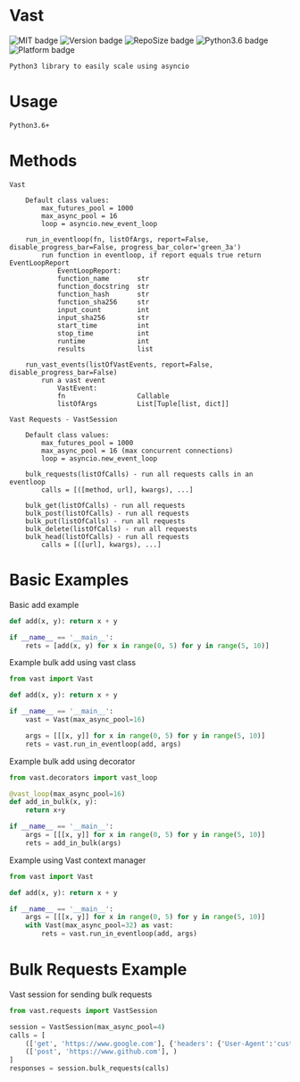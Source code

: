 # Vast

![MIT badge](https://img.shields.io/badge/license-MIT-black)
![Version badge](https://img.shields.io/github/manifest-json/v/tannerburns/vast?color=red)
![RepoSize badge](https://img.shields.io/github/repo-size/tannerburns/vast?color=green)
![Python3.6 badge](https://img.shields.io/badge/python-v3.6+-blue?logo=python&logoColor=yellow)
![Platform badge](https://img.shields.io/badge/platform-linux%20%7C%20osx%20%7C%20win32-yellow)


    Python3 library to easily scale using asyncio

# Usage

    Python3.6+

# Methods

```
Vast

    Default class values:
        max_futures_pool = 1000
        max_async_pool = 16
        loop = asyncio.new_event_loop

    run_in_eventloop(fn, listOfArgs, report=False, disable_progress_bar=False, progress_bar_color='green_3a')
        run function in eventloop, if report equals true return EventLoopReport
            EventLoopReport:
            function_name       str
            function_docstring  str
            function_hash       str
            function_sha256     str
            input_count         int
            input_sha256        str
            start_time          int
            stop_time           int
            runtime             int
            results             list

    run_vast_events(listOfVastEvents, report=False, disable_progress_bar=False)
        run a vast event
            VastEvent:
            fn                  Callable
            listOfArgs          List[Tuple[list, dict]]
```
```
Vast Requests - VastSession

    Default class values:
        max_futures_pool = 1000
        max_async_pool = 16 (max concurrent connections)
        loop = asyncio.new_event_loop

    bulk_requests(listOfCalls) - run all requests calls in an eventloop
        calls = [([method, url], kwargs), ...]
    
    bulk_get(listOfCalls) - run all requests
    bulk_post(listOfCalls) - run all requests
    bulk_put(listOfCalls) - run all requests
    bulk_delete(listOfCalls) - run all requests
    bulk_head(listOfCalls) - run all requests
        calls = [([url], kwargs), ...]
```        

# Basic Examples

Basic add example
```python
def add(x, y): return x + y

if __name__ == '__main__':
    rets = [add(x, y) for x in range(0, 5) for y in range(5, 10)]
```

Example bulk add using vast class
```python
from vast import Vast

def add(x, y): return x + y

if __name__ == '__main__':
    vast = Vast(max_async_pool=16)

    args = [[[x, y]] for x in range(0, 5) for y in range(5, 10)]
    rets = vast.run_in_eventloop(add, args)
```

Example bulk add using decorator
```python
from vast.decorators import vast_loop

@vast_loop(max_async_pool=16)
def add_in_bulk(x, y):
    return x+y

if __name__ == '__main__':
    args = [[[x, y]] for x in range(0, 5) for y in range(5, 10)]
    rets = add_in_bulk(args)
```

Example using Vast context manager
```python
from vast import Vast

def add(x, y): return x + y

if __name__ == '__main__':
    args = [[[x, y]] for x in range(0, 5) for y in range(5, 10)]
    with Vast(max_async_pool=32) as vast:
        rets = vast.run_in_eventloop(add, args)
```

# Bulk Requests Example

Vast session for sending bulk requests
```python
from vast.requests import VastSession

session = VastSession(max_async_pool=4)
calls = [
    (['get', 'https://www.google.com'], {'headers': {'User-Agent':'custom'}}),
    (['post', 'https://www.github.com'], )
]
responses = session.bulk_requests(calls)
```

